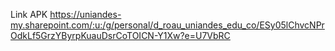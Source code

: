 Link APK
https://uniandes-my.sharepoint.com/:u:/g/personal/d_roau_uniandes_edu_co/ESy05lChvcNPrOdkLf5GrzYByrpKuauDsrCoTOICN-Y1Xw?e=U7VbRC
